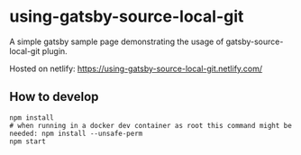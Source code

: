 # using-gatsby-source-local-git

A simple gatsby sample page demonstrating the usage of gatsby-source-local-git plugin.

Hosted on netlify: https://using-gatsby-source-local-git.netlify.com/

## How to develop

```shell
npm install
# when running in a docker dev container as root this command might be needed: npm install --unsafe-perm
npm start
```
